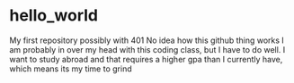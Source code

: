 # hello_world
My first repository possibly with 401
No idea how this github thing works
I am probably in over my head with this coding class, but I have to do well. I want to study abroad and that requires a higher gpa than I currently have, which means its my time to grind
